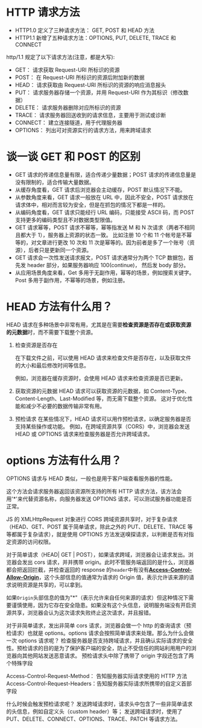# HTTP 请求方法

- HTTP1.0 定义了三种请求方法： GET, POST 和 HEAD 方法
- HTTP1.1 新增了五种请求方法：OPTIONS, PUT, DELETE, TRACE 和 CONNECT

http/1.1 规定了以下请求方法(注意，都是大写):

- GET： 请求获取 Request-URI 所标识的资源
- POST： 在 Request-URI 所标识的资源后附加新的数据
- HEAD： 请求获取由 Request-URI 所标识的资源的响应消息报头
- PUT： 请求服务器存储一个资源，并用 Request-URI 作为其标识（修改数据）
- DELETE： 请求服务器删除对应所标识的资源
- TRACE： 请求服务器回送收到的请求信息，主要用于测试或诊断
- CONNECT： 建立连接隧道，用于代理服务器
- OPTIONS： 列出可对资源实行的请求方法，用来跨域请求

# 谈一谈 GET 和 POST 的区别

- GET 请求的传递信息量有限，适合传递少量数据；POST 请求的传递信息量是没有限制的，适合传输大量数据。
- 从缓存角度看，GET 请求后浏览器会主动缓存，POST 默认情况下不能。
- 从参数角度来看，GET 请求一般放在 URL 中，因此不安全，POST 请求放在请求体中，相对而言较为安全，但是在抓包的情况下都是一样的。
- 从编码角度看，GET 请求只能经行 URL 编码，只能接受 ASCII 码，而 POST 支持更多的编码类型且不对数据类型限值。
- GET 请求幂等，POST 请求不幂等，幂等指发送 M 和 N 次请求（两者不相同且都大于 1），服务器上资源的状态一致。
  比如注册 10 个和 11 个帐号是不幂等的，对文章进行更改 10 次和 11 次是幂等的。因为前者是多了一个账号（资源），后者只是更新同一个资源。
- GET 请求会一次性发送请求报文，POST 请求通常分为两个 TCP 数据包，首先发 header 部分，如果服务器响应 100(continue)， 然后发 body 部分。
- 从应用场景角度来看，Get 多用于无副作用，幂等的场景，例如搜索关键字。Post 多用于副作用，不幂等的场景，例如注册。

# HEAD 方法有什么用？

HEAD 请求在多种场景中非常有用，尤其是在需要**检查资源是否存在或获取资源的元数据**时，而不需要下载整个资源。

1. 检查资源是否存在

   在下载文件之前，可以使用 HEAD 请求来检查文件是否存在，以及获取文件的大小和最后修改时间等信息。

   例如，浏览器在缓存资源时，会使用 HEAD 请求来检查资源是否已更新。

2. 获取资源的元数据
   HEAD 请求可以获取资源的元数据，如 Content-Type、Content-Length、Last-Modified 等，而无需下载整个资源。
   这对于优化性能和减少不必要的数据传输非常有用。

3. 预检请求
   在某些情况下，HEAD 请求可以用作预检请求，以确定服务器是否支持某些操作或功能。
   例如，在跨域资源共享（CORS）中，浏览器会发送 HEAD 或 OPTIONS 请求来检查服务器是否允许跨域请求。

# options 方法有什么用？

OPTIONS 请求与 HEAD 类似，一般也是用于客户端查看服务器的性能。

这个方法会请求服务器返回该资源所支持的所有 HTTP 请求方法，该方法会用'\*'来代替资源名称，向服务器发送 OPTIONS 请求，可以测试服务器功能是否正常。

JS 的 XMLHttpRequest 对象进行 CORS 跨域资源共享时，对于复杂请求（HEAD、GET、POST 属于简单请求，除此之外的 PUT、DELETE、TRACE 等等都属于复杂请求），就是使用 OPTIONS 方法发送嗅探请求，以判断是否有对指定资源的访问权限。

对于简单请求（HEAD| GET | POST），如果请求跨域，浏览器会让请求发出。浏览器会发出 cors 请求，并并携带 origin。此时不管服务端返回的是什么，浏览器都会把返回拦截，并检查返回的 response 的`header`中有没有<u>**Access-Control-Allow-Origin**</u>，这个头部信息的值通常为请求的 Origin 值，表示允许该来源的请求说明资源是共享的，可以拿到。

如果`Origin`头部信息的值为"\*"（表示允许来自任何来源的请求）但这种情况下需要谨慎使用，因为它存在安全隐患。如果没有这个头信息，说明服务端没有开启资源共享，浏览器会认为这次请求失败终止这次请求，并且报错。

对于非简单请求，发出非简单 cors 请求，浏览器会做一个 http 的查询请求（预检请求）也就是 options。options 请求会按照简单请求来处理。那么为什么会做一次 options 请求呢？
检查服务器是否支持跨域请求，并且确认实际请求的安全性。预检请求的目的是为了保护客户端的安全，防止不受信任的网站利用用户的浏览器向其他网站发送恶意请求。 预检请求头中除了携带了 origin 字段还包含了两个特殊字段

Access-Control-Request-Method： 告知服务器实际请求使用的 HTTP 方法
Access-Control-Request-Headers：告知服务器实际请求所携带的自定义首部字段

什么时候会触发预检请求呢？
发送跨域请求时，请求头中包含了一些非简单请求的头信息，例如自定义头（custom header）等；
发送跨域请求时，使用了 PUT、DELETE、CONNECT、OPTIONS、TRACE、PATCH 等请求方法。
